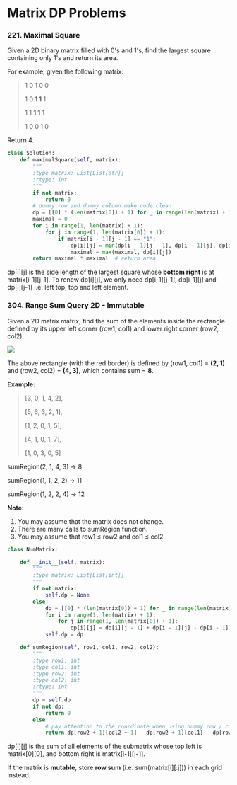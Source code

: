 # Matrix DP Problems

### 221. Maximal Square

Given a 2D binary matrix filled with 0's and 1's, find the largest square containing only 1's and return its area.

For example, given the following matrix:

>1 0 1 0 0
>
>1 0 **1 1** 1
>
>1 1 **1 1** 1
>
>1 0 0 1 0

Return 4.

```python
class Solution:
    def maximalSquare(self, matrix):
        """
        :type matrix: List[List[str]]
        :rtype: int
        """
        if not matrix:
            return 0
        # dummy row and dummy column make code clean
        dp = [[0] * (len(matrix[0]) + 1) for _ in range(len(matrix) + 1)]
        maximal = 0
        for i in range(1, len(matrix) + 1):
            for j in range(1, len(matrix[0]) + 1):
                if matrix[i - 1][j - 1] == "1":
                    dp[i][j] = min(dp[i - 1][j - 1], dp[i - 1][j], dp[i][j - 1]) + 1
                    maximal = max(maximal, dp[i][j])
        return maximal * maximal  # return area
```

dp[i][j] is the side length of the largest square whose **bottom right** is at matrix[i-1][j-1]. To renew dp[i][j], we only need dp[i-1][j-1], dp[i-1][j] and dp[i][j-1] i.e. left top, top and left element.

### 304. Range Sum Query 2D - Immutable

Given a 2D matrix matrix, find the sum of the elements inside the rectangle defined by its upper left corner (row1, col1) and lower right corner (row2, col2).

![](https://leetcode.com/static/images/courses/range_sum_query_2d.png)

The above rectangle (with the red border) is defined by (row1, col1) = **(2, 1)** and (row2, col2) = **(4, 3)**, which contains sum = **8**.

**Example:**

>[3, 0, 1, 4, 2],
>
>[5, 6, 3, 2, 1],
> 
>[1, 2, 0, 1, 5],
> 
>[4, 1, 0, 1, 7],
> 
>[1, 0, 3, 0, 5]

sumRegion(2, 1, 4, 3) -> 8

sumRegion(1, 1, 2, 2) -> 11

sumRegion(1, 2, 2, 4) -> 12

**Note:**

1. You may assume that the matrix does not change.
2. There are many calls to sumRegion function.
3. You may assume that row1 ≤ row2 and col1 ≤ col2.

```python
class NumMatrix:

    def __init__(self, matrix):
        """
        :type matrix: List[List[int]]
        """
        if not matrix:
            self.dp = None
        else:
            dp = [[0] * (len(matrix[0]) + 1) for _ in range(len(matrix) + 1)]
            for i in range(1, len(matrix) + 1):
                for j in range(1, len(matrix[0]) + 1):
                    dp[i][j] = dp[i][j - 1] + dp[i - 1][j] - dp[i - 1][j - 1] + matrix[i - 1][j - 1]
            self.dp = dp

    def sumRegion(self, row1, col1, row2, col2):
        """
        :type row1: int
        :type col1: int
        :type row2: int
        :type col2: int
        :rtype: int
        """
        dp = self.dp
        if not dp:
            return 0
        else:
            # pay attention to the coordinate when using dummy row / column
            return dp[row2 + 1][col2 + 1] - dp[row2 + 1][col1] - dp[row1][col2 + 1] + dp[row1][col1]
```

dp[i][j] is the sum of all elements of the submatrix whose top left is matrix[0][0], and bottom right is matrix[i-1][j-1].

If the matrix is **mutable**, store **row sum** (i.e. sum(matrix[i][:j])) in each grid instead.